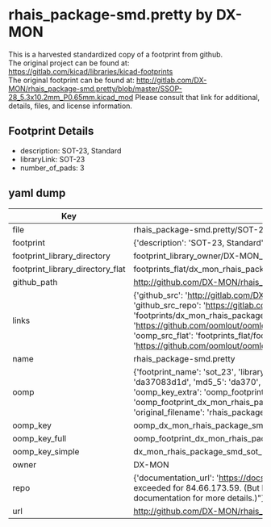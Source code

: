 # rhais_package-smd.pretty by DX-MON  
This is a harvested standardized copy of a footprint from github.  
The original project can be found at:  
https://gitlab.com/kicad/libraries/kicad-footprints  
The original footprint can be found at:
http://gitlab.com/DX-MON/rhais_package-smd.pretty/blob/master/SSOP-28_5.3x10.2mm_P0.65mm.kicad_mod
Please consult that link for additional, details, files, and license information.  
## Footprint Details
* description: SOT-23, Standard  
* libraryLink: SOT-23  
* number_of_pads: 3  
## yaml dump  
| Key | Value |  
| --- | --- |  
| file | rhais_package-smd.pretty/SOT-23.kicad_mod |  
| footprint | {'description': 'SOT-23, Standard', 'libraryLink': 'SOT-23', 'number_of_pads': 3} |  
| footprint_library_directory | footprint_library_owner/DX-MON_rhais_package-smd.pretty |  
| footprint_library_directory_flat | footprints_flat/dx_mon_rhais_package_smd_sot_23/working |  
| github_path | http://github.com/DX-MON/rhais_package-smd.pretty/blob/master/SOT-23.kicad_mod |  
| links | {'github_src': 'http://gitlab.com/DX-MON/rhais_package-smd.pretty/blob/master/SSOP-28_5.3x10.2mm_P0.65mm.kicad_mod', 'github_src_repo': 'https://gitlab.com/kicad/libraries/kicad-footprints', 'oomp_bot': 'footprints/dx_mon_rhais_package_smd_sot_23/working', 'oomp_bot_github': 'https://github.com/oomlout/oomlout_oomp_footprint_bot/tree/main/footprints/dx_mon_rhais_package_smd_sot_23/working', 'oomp_src_flat': 'footprints_flat/footprints_flat/dx_mon_rhais_package_smd_sot_23/working', 'oomp_src_flat_github': 'https://github.com/oomlout/oomlout_oomp_footprint_src/tree/main/footprints_flat/dx_mon_rhais_package_smd_sot_23/working'} |  
| name | rhais_package-smd.pretty |  
| oomp | {'footprint_name': 'sot_23', 'library_name': 'rhais_package_smd', 'md5': 'da37083d1d6e955e95fd0c4359f0b7dd', 'md5_10': 'da37083d1d', 'md5_5': 'da370', 'md5_6': 'da3708', 'oomp_key': 'oomp_dx_mon_rhais_package_smd_sot_23', 'oomp_key_extra': 'oomp_footprint_dx_mon_rhais_package_smd_sot_23', 'oomp_key_full': 'oomp_footprint_dx_mon_rhais_package_smd_sot_23_da3708', 'oomp_key_simple': 'dx_mon_rhais_package_smd_sot_23', 'original_filename': 'rhais_package-smd.pretty/SOT-23.kicad_mod', 'owner_name': 'dx_mon'} |  
| oomp_key | oomp_dx_mon_rhais_package_smd_sot_23 |  
| oomp_key_full | oomp_footprint_dx_mon_rhais_package_smd_sot_23 |  
| oomp_key_simple | dx_mon_rhais_package_smd_sot_23 |  
| owner | DX-MON |  
| repo | {'documentation_url': 'https://docs.github.com/rest/overview/resources-in-the-rest-api#rate-limiting', 'message': "API rate limit exceeded for 84.66.173.59. (But here's the good news: Authenticated requests get a higher rate limit. Check out the documentation for more details.)"} |  
| url | http://github.com/DX-MON/rhais_package-smd.pretty |  

